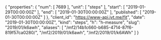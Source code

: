 {
  "properties": {
    "num": [
      7689
    ],
    "unit": [
      "steps"
    ],
    "start": [
      "2019-01-29T00:00:00Z"
    ],
    "end": [
      "2019-01-30T00:00:00Z"
    ],
    "published": [
      "2019-01-30T00:00:00Z"
    ]
  },
  "client_id": "https://www-api.jvt.me/fit",
  "date": "2019-01-30T00:00:00Z",
  "kind": "steps",
  "h": "h-measure",
  "slug": "2019/01/k6awh",
  "aliases": [
    "/mf2/14b1c660-b685-4714-87f6-819f57ca0280/",
    "/mf2/2019/01/k6awh",
    "/mf2/2019/01/k6AWh"
  ]
}
